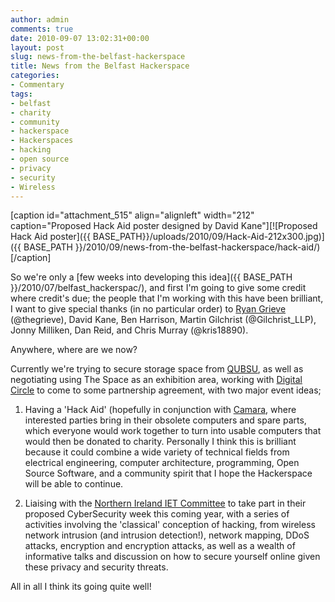 ```yaml
---
author: admin
comments: true
date: 2010-09-07 13:02:31+00:00
layout: post
slug: news-from-the-belfast-hackerspace
title: News from the Belfast Hackerspace
categories:
- Commentary
tags:
- belfast
- charity
- community
- hackerspace
- Hackerspaces
- hacking
- open source
- privacy
- security
- Wireless
---
```


[caption id="attachment_515" align="alignleft" width="212" caption="Proposed Hack Aid poster designed by David Kane"][![Proposed Hack Aid poster]({{ BASE_PATH}}/uploads/2010/09/Hack-Aid-212x300.jpg)]({{ BASE_PATH }}/2010/09/news-from-the-belfast-hackerspace/hack-aid/)[/caption]

So we're only a [few weeks into developing this idea]({{ BASE_PATH }}/2010/07/belfast_hackerspac/), and first I'm going to give some credit where credit's due; the people that I'm working with this have been brilliant, I want to give special thanks (in no particular order) to [Ryan Grieve](http://www.thegrieve.co.uk) (@thegrieve), David Kane, Ben Harrison, Martin Gilchrist (@Gilchrist_LLP), Jonny Milliken, Dan Reid, and Chris Murray (@kris18890).

Anywhere, where are we now?

Currently we're trying to secure storage space from [QUBSU](http://twitter.com/QUBSU), as well as negotiating using The Space as an exhibition area, working with [Digital Circle](http://digitalcircle.ning.com/) to come to some partnership agreement, with two major event ideas;

	
  1. Having a 'Hack Aid' (hopefully in conjunction with [Camara](http://camara.ie/web/), where interested parties bring in their obsolete computers and spare parts, which everyone would work together to turn into usable computers that would then be donated to charity. Personally I think this is brilliant because it could combine a wide variety of technical fields from electrical engineering, computer architecture, programming, Open Source Software, and a community spirit that I hope the Hackerspace will be able to continue.

	
  2. Liaising with the [Northern Ireland IET Committee](http://www.theiet.org/local/uk/n-ireland/index.cfm) to take part in their proposed CyberSecurity week this coming year, with a series of activities involving the 'classical' conception of hacking, from wireless network intrusion (and intrusion detection!), network mapping, DDoS attacks, encryption and encryption attacks, as well as a wealth of informative talks and discussion on how to secure yourself online given these privacy and security threats.

All in all I think its going quite well!
